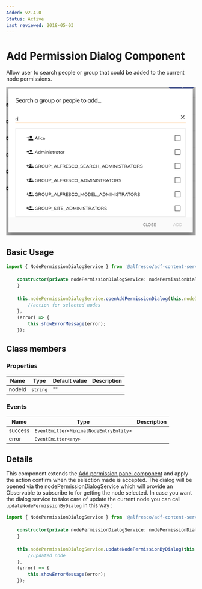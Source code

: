 ```yaml
---
Added: v2.4.0
Status: Active
Last reviewed: 2018-05-03
---
```


# Add Permission Dialog Component

Allow user to search people or group that could be added to the current node permissions.

![Add Permission Component](../docassets/images/add-permission-component.png)

## Basic Usage

```ts
import { NodePermissionDialogService } from '@alfresco/adf-content-services';

    constructor(private nodePermissionDialogService: nodePermissionDialogService) {
    }

    this.nodePermissionDialogService.openAddPermissionDialog(this.nodeId).subscribe((selectedNodes) => {
        //action for selected nodes
    },
    (error) => {
        this.showErrorMessage(error);
    });
```

## Class members

### Properties

| Name | Type | Default value | Description |
| -- | -- | -- | -- |
| nodeId | `string` | "" |  |

### Events

| Name | Type | Description |
| -- | -- | -- |
| success | `EventEmitter<MinimalNodeEntryEntity>` |  |
| error | `EventEmitter<any>` |  |

## Details

This component extends the [Add permission panel component](../add-permission-panel.component.md) 
and apply the action confirm when the selection made is accepted.
The dialog will be opened via the nodePermissionDialogService which will provide an Observable to subscribe to for getting the node selected.
In case you want the dialog service to take care of update the current node you can call `updateNodePermissionByDialog` in this way : 

```ts
import { NodePermissionDialogService } from '@alfresco/adf-content-services';

    constructor(private nodePermissionDialogService: nodePermissionDialogService) {
    }

    this.nodePermissionDialogService.updateNodePermissionByDialog(this.nodeId).subscribe((node) => {
        //updated node
    },
    (error) => {
        this.showErrorMessage(error);
    });
```